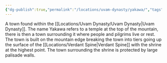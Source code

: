 ```yaml
---
{"dg-publish":true,"permalink":"/locations/uvam-dynasty/yakawa/","tags":["Location"],"updated":"2025-01-14T21:03:47.614+00:00"}
---
```


A town found within the [[Locations/Uvam Dynasty/Uvam Dynasty\|Uvam Dynasty]]. The name Yakawa refers to a temple at the top of the mountain, there is then a town surrounding it where people and pilgrims live or rest. The town is built on the mountain edge breaking the town into tiers going up the surface of the [[Locations/Verdant Spine\|Verdant Spine]] with the shrine at the highest point. The town surrounding the shrine is protected by large palisade walls.